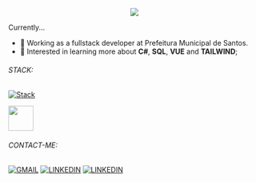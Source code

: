 <p align="center">
  <img src="https://media1.tenor.com/m/QQJcxSPSOh8AAAAd/typing-busy.gif" />
</p>


Currently...
 - 💼 Working as a fullstack developer at Prefeitura Municipal de Santos. 
 - 📝 Interested in learning more about **C#**, **SQL**, **VUE** and **TAILWIND**;

###### STACK:
[![Stack](https://skillicons.dev/icons?i=vue,php,mint,tailwind,laravel,cs,dotnet,html,css,js,mysql,windows,visualstudio,git,github,figma&theme=light)]()
<p>
<img src="https://external-content.duckduckgo.com/iu/?u=https%3A%2F%2Fwww.liblogo.com%2Fimg-logo%2Fsq6364s5cc-sql-server-logo-sql-server-free-logo-icons.png&f=1&nofb=1&ipt=656f79b7ba08cd7e16b577e5a62430a596d54a585a942326f7bc0da9cd6e732e&ipo=images" style="height: 50px">
</p> 

###### CONTACT-ME:
[![GMAIL](https://skillicons.dev/icons?i=gmail&theme=light)](mailto:ju.fidalgodesenv@gmail.com) [![LINKEDIN](https://skillicons.dev/icons?i=linkedin)](https://www.linkedin.com/in/juliana-fidalgo-4a8168295/) [![LINKEDIN](https://skillicons.dev/icons?i=wpp)](https://www.linkedin.com/in/juliana-fidalgo-4a8168295/)
